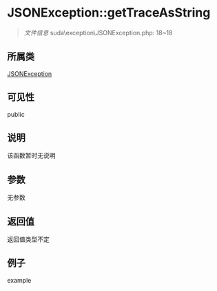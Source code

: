 # JSONException::getTraceAsString



> *文件信息* suda\exception\JSONException.php: 18~18

## 所属类 

[JSONException](../JSONException.md)

## 可见性

 public 

## 说明

该函数暂时无说明


## 参数


无参数


## 返回值

返回值类型不定


## 例子

example